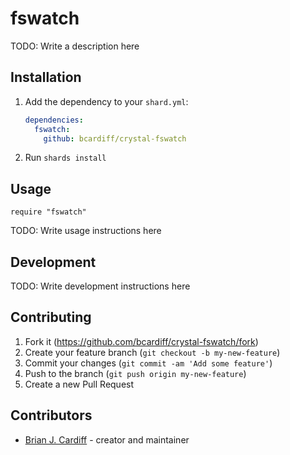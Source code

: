 # fswatch

TODO: Write a description here

## Installation

1. Add the dependency to your `shard.yml`:

   ```yaml
   dependencies:
     fswatch:
       github: bcardiff/crystal-fswatch
   ```

2. Run `shards install`

## Usage

```crystal
require "fswatch"
```

TODO: Write usage instructions here

## Development

TODO: Write development instructions here

## Contributing

1. Fork it (<https://github.com/bcardiff/crystal-fswatch/fork>)
2. Create your feature branch (`git checkout -b my-new-feature`)
3. Commit your changes (`git commit -am 'Add some feature'`)
4. Push to the branch (`git push origin my-new-feature`)
5. Create a new Pull Request

## Contributors

- [Brian J. Cardiff](https://github.com/bcardiff) - creator and maintainer
